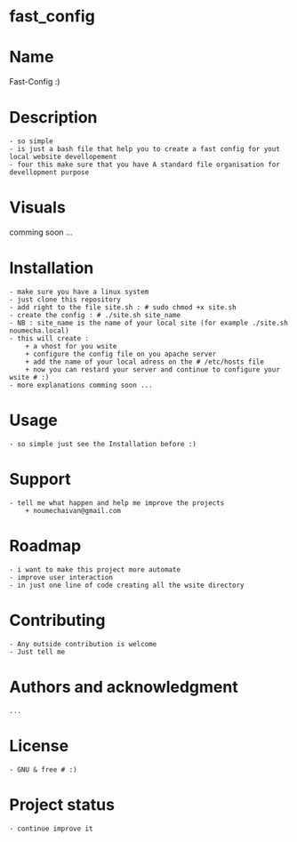 # fast_config

# Name
Fast-Config :)

# Description
	- so simple 
	- is just a bash file that help you to create a fast config for yout local website devellopement
	- four this make sure that you have A standard file organisation for devellopment purpose


# Visuals
 comming soon ...

# Installation
	- make sure you have a linux system
	- just clone this repository
	- add right to the file site.sh : # sudo chmod +x site.sh
	- create the config : # ./site.sh site_name
	- NB : site_name is the name of your local site (for example ./site.sh noumecha.local)
	- this will create :
		+ a vhost for you wsite
		+ configure the config file on you apache server
		+ add the name of your local adress on the # /etc/hosts file		
		+ now you can restard your server and continue to configure your wsite # :)
	- more explanations comming soon ...

# Usage
	- so simple just see the Installation before :)

# Support
	- tell me what happen and help me improve the projects 
		+ noumechaivan@gmail.com

# Roadmap
	- i want to make this project more automate 
	- improve user interaction
	- in just one line of code creating all the wsite directory

# Contributing
	- Any outside contribution is welcome
	- Just tell me

# Authors and acknowledgment
	...

# License
	- GNU & free # :)

# Project status
	- continue improve it

